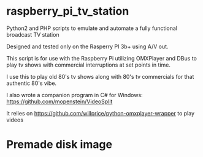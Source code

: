 # raspberry_pi_tv_station

Python2 and PHP scripts to emulate and automate a fully functional broadcast TV station

Designed and tested only on the Rasperry PI 3b+ using A/V out. 

This script is for use with the Raspberry Pi utilizing OMXPlayer and DBus to play tv shows with commercial interruptions at set points in time.

I use this to play old 80's tv shows along with 80's tv commercials for that authentic 80's vibe.

I also wrote a companion program in C# for Windows: https://github.com/mopenstein/VideoSplit

It relies on https://github.com/willprice/python-omxplayer-wrapper to play videos

# Premade disk image

